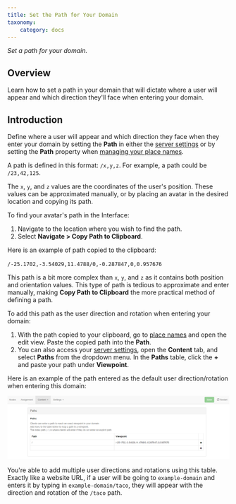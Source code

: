 ```yaml
---
title: Set the Path for Your Domain
taxonomy:
    category: docs
---
```


*Set a path for your domain.*

## Overview

Learn how to set a path in your domain that will dictate where a user will appear and which direction they'll face when entering your domain.

## Introduction

Define where a user will appear and which direction they face when they enter your domain by setting the **Path** in either the [server settings](../server-settings-for-your-domain) or by setting the **Path** property when [managing your place names](../place-names).

A path is defined in this format: `/x,y,z`. For example, a path could be `/23,42,125`.

The `x`, `y`, and `z` values are the coordinates of the user's position. These values can be approximated manually, or by placing an avatar in the desired location and copying its path.

To find your avatar's path in the Interface:

1. Navigate to the location where you wish to find the path.
2. Select **Navigate > Copy Path to Clipboard**.

Here is an example of path copied to the clipboard:

`/-25.1702,-3.54029,11.4788/0,-0.287847,0,0.957676`

This path is a bit more complex than `x`, `y`, and `z` as it contains both position and orientation values. This type of path is tedious to approximate and enter manually, making **Copy Path to Clipboard** the more practical method of defining a path.

To add this path as the user direction and rotation when entering your domain:
1. With the path copied to your clipboard, go to [place names](../place-names) and open the edit view. Paste the copied path into the **Path**.
2. You can also access your [server settings](../server-settings-for-your-domain), open the **Content** tab, and select **Paths** from the dropdown menu. In the **Paths** table, click the **+** and paste your path under **Viewpoint**.

Here is an example of the path entered as the default user direction/rotation when entering this domain:

![](paths.png)

You're able to add multiple user directions and rotations using this table. Exactly like a website URL, if a user will be going to `example-domain` and enters it by typing in `example-domain/taco`, they will appear with the direction and rotation of the `/taco` path.
